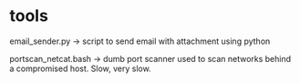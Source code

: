 # tools

email_sender.py -> script to send email with attachment using python


portscan_netcat.bash -> dumb port scanner used to scan networks behind a compromised host. Slow, very slow.
